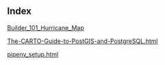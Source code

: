 ## Index


[Builder_101_Hurricane_Map](Builder_101_Hurricane_Map.html)

[The-CARTO-Guide-to-PostGIS-and-PostgreSQL.html](The-CARTO-Guide-to-PostGIS-and-PostgreSQL.html)
 
[pipenv_setup.html](pipenv_setup.html)